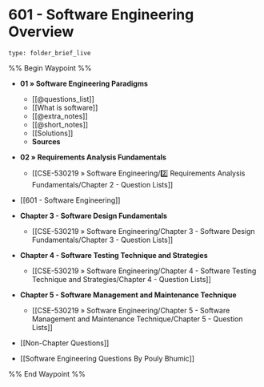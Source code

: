 # 601 - Software Engineering Overview
 
```ccard
type: folder_brief_live
```
 

%% Begin Waypoint %%
- **01 » Software Engineering Paradigms**
	- [[@questions_list]]
	- [[What is software]]
	- [[@extra_notes]]
	- [[@short_notes]]
	- [[Solutions]]
	- **Sources**

- **02 » Requirements Analysis Fundamentals**
	- [[CSE-530219 » Software Engineering/2️⃣ Requirements Analysis Fundamentals/Chapter 2 - Question Lists]]
- [[601 - Software Engineering]]
- **Chapter 3 - Software Design Fundamentals**
	- [[CSE-530219 » Software Engineering/Chapter 3 - Software Design Fundamentals/Chapter 3 - Question Lists]]
- **Chapter 4 - Software Testing Technique and Strategies**
	- [[CSE-530219 » Software Engineering/Chapter 4 - Software Testing Technique and Strategies/Chapter 4 - Question Lists]]
- **Chapter 5 - Software Management and Maintenance Technique**
	- [[CSE-530219 » Software Engineering/Chapter 5 - Software Management and Maintenance Technique/Chapter 5 - Question Lists]]
- [[Non-Chapter  Questions]]
- [[Software Engineering Questions By Pouly Bhumic]]

%% End Waypoint %%


